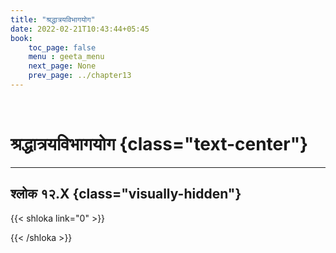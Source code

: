 ```yaml
---
title: "श्रद्धात्रयविभागयोग"
date: 2022-02-21T10:43:44+05:45
book:
    toc_page: false
    menu : geeta_menu
    next_page: None
    prev_page: ../chapter13
---
```


<br/>

# श्रद्धात्रयविभागयोग {class="text-center"}

---

## श्लोक १२.X {class="visually-hidden"}

{{< shloka  link="0" >}}

{{< /shloka >}}